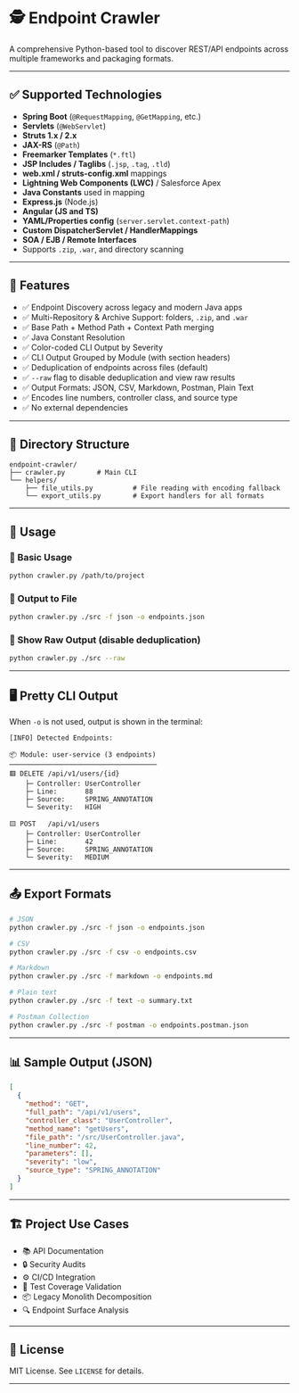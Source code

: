 # 🕵️ Endpoint Crawler

A comprehensive Python-based tool to discover REST/API endpoints across multiple frameworks and packaging formats.

---

## ✅ Supported Technologies

- **Spring Boot** (`@RequestMapping`, `@GetMapping`, etc.)
- **Servlets** (`@WebServlet`)
- **Struts 1.x / 2.x**
- **JAX-RS** (`@Path`)
- **Freemarker Templates** (`*.ftl`)
- **JSP Includes / Taglibs** (`.jsp`, `.tag`, `.tld`)
- **web.xml / struts-config.xml** mappings
- **Lightning Web Components (LWC)** / Salesforce Apex
- **Java Constants** used in mapping
- **Express.js** (Node.js)
- **Angular (JS and TS)**
- **YAML/Properties config** (`server.servlet.context-path`)
- **Custom DispatcherServlet / HandlerMappings**
- **SOA / EJB / Remote Interfaces**
- Supports `.zip`, `.war`, and directory scanning

---

## 🚀 Features

- ✅ Endpoint Discovery across legacy and modern Java apps
- ✅ Multi-Repository & Archive Support: folders, `.zip`, and `.war`
- ✅ Base Path + Method Path + Context Path merging
- ✅ Java Constant Resolution
- ✅ Color-coded CLI Output by Severity
- ✅ CLI Output Grouped by Module (with section headers)
- ✅ Deduplication of endpoints across files (default)
- ✅ `--raw` flag to disable deduplication and view raw results
- ✅ Output Formats: JSON, CSV, Markdown, Postman, Plain Text
- ✅ Encodes line numbers, controller class, and source type
- ✅ No external dependencies

---

## 📁 Directory Structure

```
endpoint-crawler/
├── crawler.py        # Main CLI
└── helpers/
    ├── file_utils.py          # File reading with encoding fallback
    └── export_utils.py        # Export handlers for all formats
```

---

## 🔧 Usage

### 🔹 Basic Usage

```bash
python crawler.py /path/to/project
```

### 🔹 Output to File

```bash
python crawler.py ./src -f json -o endpoints.json
```

### 🔹 Show Raw Output (disable deduplication)

```bash
python crawler.py ./src --raw
```

---

## 🖥️ Pretty CLI Output

When `-o` is not used, output is shown in the terminal:

```
[INFO] Detected Endpoints:

📦 Module: user-service (3 endpoints)
─────────────────────────────────────
🟥 DELETE /api/v1/users/{id}
    ├─ Controller: UserController
    ├─ Line:       88
    ├─ Source:     SPRING_ANNOTATION
    └─ Severity:   HIGH

🟨 POST   /api/v1/users
    ├─ Controller: UserController
    ├─ Line:       42
    ├─ Source:     SPRING_ANNOTATION
    └─ Severity:   MEDIUM
```

---

## 📤 Export Formats

```bash
# JSON
python crawler.py ./src -f json -o endpoints.json

# CSV
python crawler.py ./src -f csv -o endpoints.csv

# Markdown
python crawler.py ./src -f markdown -o endpoints.md

# Plain text
python crawler.py ./src -f text -o summary.txt

# Postman Collection
python crawler.py ./src -f postman -o endpoints.postman.json
```

---

## 📊 Sample Output (JSON)

```json
[
  {
    "method": "GET",
    "full_path": "/api/v1/users",
    "controller_class": "UserController",
    "method_name": "getUsers",
    "file_path": "/src/UserController.java",
    "line_number": 42,
    "parameters": [],
    "severity": "low",
    "source_type": "SPRING_ANNOTATION"
  }
]
```

---

## 🏗️ Project Use Cases

- 📚 API Documentation
- 🔒 Security Audits
- ⚙️ CI/CD Integration
- 🧪 Test Coverage Validation
- 📦 Legacy Monolith Decomposition
- 🔍 Endpoint Surface Analysis

---

## 📄 License

MIT License. See `LICENSE` for details.

---
